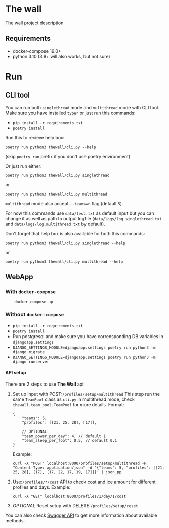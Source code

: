 # The wall
The wall project description

## Requirements
* docker-compose 19.0+
* python 3.10 (3.8+ will also works, but not sure)

# Run
## CLI tool
You can run both `singlethread` mode and `multithread` mode with CLI tool. Make sure you have installed `typer` or just run this commands:
* `pip install -r requirements.txt`
* `poetry install`

Run this to recieve help box:
```
poetry run python3 thewall/cli.py --help
```
(skip `poetry run` prefix if you don't use poetry environment)

Or just run either:
```
poetry run python3 thewall/cli.py singlethread
```
or
```
poetry run python3 thewall/cli.py multithread
```
`multithread` mode also accept `--teams=n` flag (default `5`).

For now this commands use `data/test.txt` as default input but you can change it as well as path to output logfile (`data/logs/log.singlethread.txt` and `data/logs/log.multithread.txt` by default).

Don't forget that help box is also available for both this commands:
```
poetry run python3 thewall/cli.py singlethread --help
```
or
```
poetry run python3 thewall/cli.py multithread --help
```

## WebApp
### With `docker-compose`
```
    docker-compose up
```
### Without `docker-compose`
* `pip install -r requirements.txt`
* `poetry install`
* Run postgresql and make sure you have corrensponding DB variables in `djangoapp.settings`
* `DJANGO_SETTINGS_MODULE=djangoapp.settings poetry run python3 -m django migrate`
* `DJANGO_SETTINGS_MODULE=djangoapp.settings poetry run python3 -m django runserver`

#### API setup
There are 2 steps to use **The Wall** api:
1. Set up input with POST:`/profiles/setup/multithread`
    This step run the same `TeamPool` class as `cli.py` in multithread mode, check `thewall.team_pool.TeamPool` for more details.
    Format:
    ```
    {
        "teams": 5, 
        "profiles": [[21, 25, 28], [17]],
        
        // OPTIONAL
        "team_power_per_day": 4, // default 1
        "team_sleep_per_foot": 0.5, // default 0.1
    }
    ```
    Example:
    ```
    curl -X "POST" localhost:8000/profiles/setup/multithread -H "Content-Type: application/json" -d '{"teams": 5, "profiles": [[21, 25, 28], [17], [17, 22, 17, 19, 17]]}' | json_pp
    ```
2. Use:`/profiles/*/cost` API to check cost and ice amount for different profiles and days.
    Example:
    ```
    curl -X "GET" localhost:8000/profiles/1/day/1/cost
    ```
3. *OPTIONAL* Reset setup with DELETE:`/profiles/setup/reset`

You can also check [Swagger API](http://localhost:8000/redoc/) to get more information about available methods.